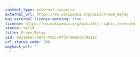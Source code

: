```yaml
---
content_type: external-resource
external_url: https://en.wikipedia.org/wiki/Frame_Relay
has_external_license_warning: true
license: https://en.wikipedia.org/wiki/All_rights_reserved
status: valid
title: Frame Relay
uid: de21eea7-b8f5-4565-9fcb-00ebc678a287
url_status_code: 200
wayback_url: ''
---
```

